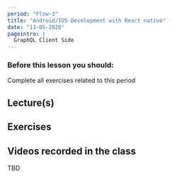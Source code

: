 ```yaml
---
period: "Flow-3"
title: "Android/IOS-Development with React native"
date: "13-05-2020"
pageintro: |
  GraphQL Client Side
---
```


### Before this lesson you should:

Complete all exercises related to this period

## Lecture(s)

<!--BEGIN lectures ##-->

<!--END lectures ##-->

## Exercises

<!--BEGIN exercises ##-->

<!--END exercises ##-->

## Videos recorded in the class

TBD

<!--BEGIN slides ##-->

<!--END slides ##-->
